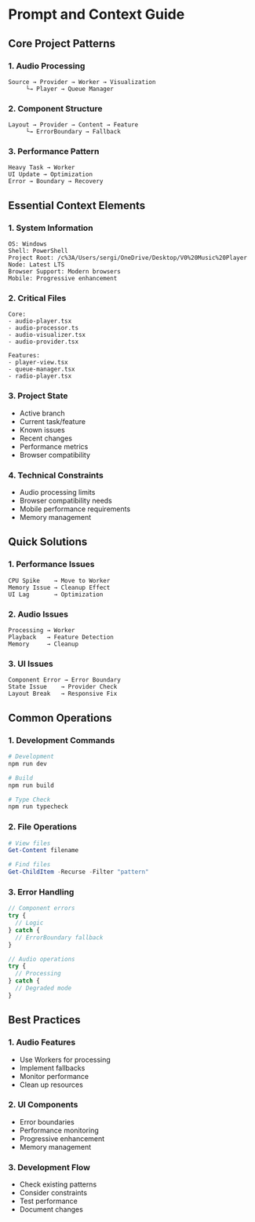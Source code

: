 # Prompt and Context Guide

## Core Project Patterns

### 1. Audio Processing
```
Source → Provider → Worker → Visualization
     └→ Player → Queue Manager
```

### 2. Component Structure
```
Layout → Provider → Content → Feature
     └→ ErrorBoundary → Fallback
```

### 3. Performance Pattern
```
Heavy Task → Worker
UI Update → Optimization
Error → Boundary → Recovery
```

## Essential Context Elements

### 1. System Information
```
OS: Windows
Shell: PowerShell
Project Root: /c%3A/Users/sergi/OneDrive/Desktop/V0%20Music%20Player
Node: Latest LTS
Browser Support: Modern browsers
Mobile: Progressive enhancement
```

### 2. Critical Files
```
Core:
- audio-player.tsx
- audio-processor.ts
- audio-visualizer.tsx
- audio-provider.tsx

Features:
- player-view.tsx
- queue-manager.tsx
- radio-player.tsx
```

### 3. Project State
- Active branch
- Current task/feature
- Known issues
- Recent changes
- Performance metrics
- Browser compatibility

### 4. Technical Constraints
- Audio processing limits
- Browser compatibility needs
- Mobile performance requirements
- Memory management

## Quick Solutions

### 1. Performance Issues
```
CPU Spike    → Move to Worker
Memory Issue → Cleanup Effect
UI Lag       → Optimization
```

### 2. Audio Issues
```
Processing → Worker
Playback   → Feature Detection
Memory     → Cleanup
```

### 3. UI Issues
```
Component Error → Error Boundary
State Issue    → Provider Check
Layout Break   → Responsive Fix
```

## Common Operations

### 1. Development Commands
```powershell
# Development
npm run dev

# Build
npm run build

# Type Check
npm run typecheck
```

### 2. File Operations
```powershell
# View files
Get-Content filename

# Find files
Get-ChildItem -Recurse -Filter "pattern"
```

### 3. Error Handling
```typescript
// Component errors
try {
  // Logic
} catch {
  // ErrorBoundary fallback
}

// Audio operations
try {
  // Processing
} catch {
  // Degraded mode
}
```

## Best Practices

### 1. Audio Features
- Use Workers for processing
- Implement fallbacks
- Monitor performance
- Clean up resources

### 2. UI Components
- Error boundaries
- Performance monitoring
- Progressive enhancement
- Memory management

### 3. Development Flow
- Check existing patterns
- Consider constraints
- Test performance
- Document changes 